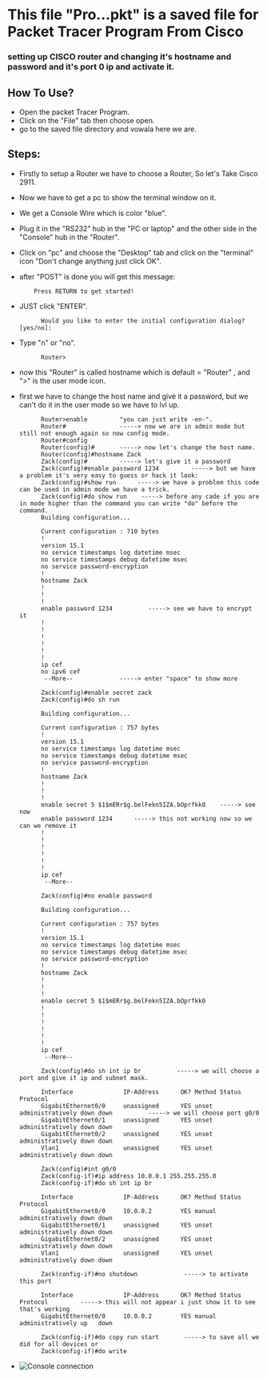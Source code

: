 # This file "Pro...pkt" is a saved file for Packet Tracer Program From Cisco
### setting up CISCO router and changing it's hostname and password and it's port 0 ip and activate it.

## How To Use?
- Open the packet Tracer Program.
- Click on the "File" tab then choose open.
- go to the saved file directory and vowala here we are.

## Steps:
- Firstly to setup a Router we have to choose a Router, So let's Take Cisco 2911.
- Now we have to get a pc to show the terminal window on it.
- We get a Console Wire which is color "blue".
- Plug it in the "RS232" hub in the "PC or laptop" and the other side in the "Console" hub in the "Router".
- Click on "pc" and choose the "Desktop" tab and click on the "terminal" icon "Don't change anything just click OK".
- after "POST" is done you will get this message:
  
          Press RETURN to get started!
- JUST click "ENTER".
 
            Would you like to enter the initial configuration dialog? [yes/no]: 
- Type "n" or "no".
  
            Router>
- now this "Router" is called hostname which is default = "Router"  ,  and ">" is the user mode icon.
- first we have to change the host name and give it a password, but we can't do it in the user mode so we have to lvl up.
            
            Router>enable         "you can just write -en-".
            Router#               -----> now we are in admin mode but still not enough again so now config mode.
            Router#config
            Router(config)#       -----> now let's change the host name.
            Router(config)#hostname Zack
            Zack(config)#         -----> let's give it a password
            Zack(config)#enable password 1234         -----> but we have a problem it's very easy to guess or hack it look:
            Zack(config)#show run      -----> we have a problem this code can be used in admin mode we have a trick.
            Zack(config)#do show run    -----> before any cade if you are in mode higher than the command you can write "do" before the command.
            Building configuration...

            Current configuration : 710 bytes
            !
            version 15.1
            no service timestamps log datetime msec
            no service timestamps debug datetime msec
            no service password-encryption
            !
            hostname Zack
            !
            !
            !
            enable password 1234          -----> see we have to encrypt it
            !
            !
            !
            !
            !
            !
            ip cef
            no ipv6 cef
             --More--             -----> enter "space" to show more
          
            Zack(config)#enable secret zack
            Zack(config)#do sh run

            Building configuration...

            Current configuration : 757 bytes
            !
            version 15.1
            no service timestamps log datetime msec
            no service timestamps debug datetime msec
            no service password-encryption
            !
            hostname Zack
            !
            !
            !
            enable secret 5 $1$mERr$g.belFekn5IZA.bOprfkk0    -----> see now
            enable password 1234      -----> this not working now so we can we remove it
            !
            !
            !
            !
            !
            !
            ip cef
             --More--

            Zack(config)#no enable password

            Building configuration...

            Current configuration : 757 bytes
            !
            version 15.1
            no service timestamps log datetime msec
            no service timestamps debug datetime msec
            no service password-encryption
            !
            hostname Zack
            !
            !
            !
            enable secret 5 $1$mERr$g.belFekn5IZA.bOprfkk0
            !
            !
            !
            !
            !
            !
            ip cef
             --More--

            Zack(config)#do sh int ip br          -----> we will choose a port and give it ip and subnet mask.

            Interface              IP-Address      OK? Method Status                Protocol 
            GigabitEthernet0/0     unassigned      YES unset  administratively down down          -----> we will choose port g0/0
            GigabitEthernet0/1     unassigned      YES unset  administratively down down 
            GigabitEthernet0/2     unassigned      YES unset  administratively down down 
            Vlan1                  unassigned      YES unset  administratively down down

            Zack(config)#int g0/0
            Zack(config-if)#ip address 10.0.0.1 255.255.255.0
            Zack(config-if)#do sh int ip br

            Interface              IP-Address      OK? Method Status                 Protocol 
            GigabitEthernet0/0     10.0.0.2        YES manual  administratively down down
            GigabitEthernet0/1     unassigned      YES unset   administratively down down 
            GigabitEthernet0/2     unassigned      YES unset   administratively down down 
            Vlan1                  unassigned      YES unset   administratively down down
          
            Zack(config-if)#no shutdown             -----> to activate this port

            Interface              IP-Address      OK? Method Status                 Protocol         -----> this will not appear i just show it to see that's working 
            GigabitEthernet0/0     10.0.0.2        YES manual  administratively up   down

            Zack(config-if)#do copy run start       -----> to save all we did for all devices or
            Zack(config-if)#do write
- ![Console connection](https://github.com/Zack-River/Network/assets/111385589/04a51cd6-b3bb-48ba-bd18-8977ce748e93)
